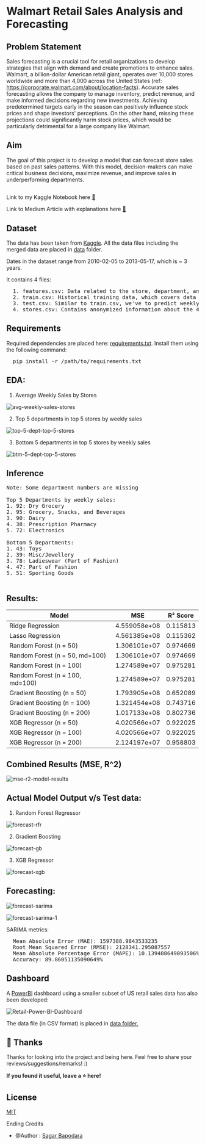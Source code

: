 # Walmart Retail Sales Analysis and Forecasting

## Problem Statement
Sales forecasting is a crucial tool for retail organizations to develop strategies that align with demand and create promotions to enhance sales. Walmart, a billion-dollar American retail giant, operates over 10,000 stores worldwide and more than 4,000 across the United States (ref: https://corporate.walmart.com/about/location-facts). Accurate sales forecasting allows the company to manage inventory, predict revenue, and make informed decisions regarding new investments. Achieving predetermined targets early in the season can positively influence stock prices and shape investors' perceptions. On the other hand, missing these projections could significantly harm stock prices, which would be particularly detrimental for a large company like Walmart.

## Aim
The goal of this project is to develop a model that can forecast store sales based on past sales patterns. With this model, decision-makers can make critical business decisions, maximize revenue, and improve sales in underperforming departments.

## 

Link to my Kaggle Notebook here [🔗](https://www.kaggle.com/code/sagarbapodara/walmart-sales-eda-modelling-forecasting)

Link to Medium Article with explanations here [🔗](https://medium.com/@sagarbapodara/the-future-of-walmart-sales-in-depth-analysis-and-forecasting-806241dc3300)

## Dataset
The data has been taken from [Kaggle](https://www.kaggle.com/datasets/aslanahmedov/walmart-sales-forecast/data). All the data files including the merged data are placed in [data](https://github.com/SagarBapodara/Walmart-Sales-Forecasting/tree/main/data) folder. 

Dates in the dataset range from 2010-02-05	to 2013-05-17, which is ~ 3 years. 

It contains 4 files:
<pre>
  1. features.csv: Data related to the store, department, and regional activity for the given dates.
  2. train.csv: Historical training data, which covers data from 2010–02–05 to 2012-08-17.
  3. test.csv: Similar to train.csv, we've to predict weekly sales.
  4. stores.csv: Contains anonymized information about the 45 stores, indicating the type and size of the store.
</pre>

## Requirements

Required dependencies are placed here: [requirements.txt](https://github.com/SagarBapodara/Walmart-Sales-Forecasting/blob/main/requirements.txt). Install them using the following command: 
<pre>
  pip install -r /path/to/requirements.txt
</pre>

## EDA: 

1. Average Weekly Sales by Stores

![avg-weekly-sales-stores](graphics/avg_weekly_sales_by_stores.png)

2. Top 5 departments in top 5 stores by weekly sales

![top-5-dept-top-5-stores](graphics/top_5_dept_top_5_stores.png)

3. Bottom 5 departments in top 5 stores by weekly sales

![btm-5-dept-top-5-stores](graphics/btm_5_dept_top_5_stores.png)

## Inference
<pre>
Note: Some department numbers are missing
  
Top 5 Departments by weekly sales:
1. 92: Dry Grocery
2. 95: Grocery, Snacks, and Beverages
3. 90: Dairy
4. 38: Prescription Pharmacy
5. 72: Electronics

Bottom 5 Departments:
1. 43: Toys
2. 39: Misc/Jewellery
3. 78: Ladieswear (Part of Fashion)
4. 47: Part of Fashion
5. 51: Sporting Goods

</pre>

## Results: 

| Model               | MSE          | R² Score  |
|---------------------|--------------|-----------|
| Ridge Regression     | 4.559058e+08 | 0.115813  |
| Lasso Regression     | 4.561385e+08 | 0.115362  |
| Random Forest (n = 50)       | 1.306101e+07 | 0.974669  |
| Random Forest (n = 50, md=100)       | 1.306101e+07 | 0.974669  |
| Random Forest (n = 100)     | 1.274589e+07 | 0.975281  |
| Random Forest (n = 100, md=100)       | 1.274589e+07 | 0.975281  |
| Gradient Boosting (n = 50)    | 1.793905e+08 | 0.652089  |
| Gradient Boosting (n = 100)    | 1.321454e+08 | 0.743716  |
| Gradient Boosting (n = 200)   | 1.017133e+08 | 0.802736  |
| XGB Regressor (n = 50)       | 4.020566e+07 | 0.922025  |
| XGB Regressor (n = 100)       | 4.020566e+07 | 0.922025  |
| XGB Regressor (n = 200)       | 2.124197e+07 | 0.958803  |

## Combined Results (MSE, R^2)

![mse-r2-model-results](graphics/model-results.png)

## Actual Model Output v/s Test data: 

1. Random Forest Regressor

![forecast-rfr](graphics/forecast-rfr.png)

2. Gradient Boosting

![forecast-gb](graphics/forecast-gb.png)

3. XGB Regressor

![forecast-xgb](graphics/forecast-xgb.png)

## Forecasting: 

![forecast-sarima](graphics/forecast-sarima.png)

![forecast-sarima-1](graphics/forecast-sarima_1.png)

SARIMA metrics: 
<pre>
  Mean Absolute Error (MAE): 1597388.9843533235
  Root Mean Squared Error (RMSE): 2128341.295087557
  Mean Absolute Percentage Error (MAPE): 10.139488649093506%
  Accuracy: 89.86051135090649%
</pre>

## Dashboard

A [PowerBI](https://app.powerbi.com/) dashboard using a smaller subset of US retail sales data has also been developed:  

![Retail-Power-BI-Dashboard](https://github.com/SagarBapodara/Walmart-Sales-Forecasting/blob/main/dashboard/PowerBI_retail-dashboard.png)

The data file (in CSV format) is placed in [data folder.](https://github.com/SagarBapodara/Walmart-Sales-Forecasting/tree/main/dashboard/data)

## 🚀 Thanks

Thanks for looking into the project and being here. Feel free to share your reviews/suggestions/remarks! :)

**If you found it useful, leave a ⭐ here!**

## License

[MIT](https://choosealicense.com/licenses/mit/)

Ending Credits 
- @Author : [Sagar Bapodara](https://www.linkedin.com/in/sagar-bapodara/)
